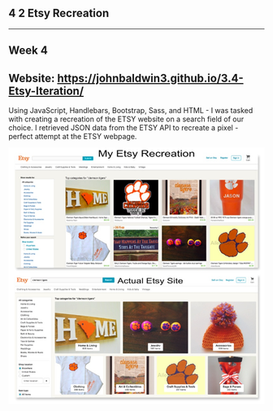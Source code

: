 ## 4 2 Etsy Recreation

-----
Week 4
------
Website: https://johnbaldwin3.github.io/3.4-Etsy-Iteration/
------
Using JavaScript, Handlebars, Bootstrap, Sass, and HTML - I was tasked with creating a recreation of the ETSY website on a search field of our choice. I retrieved JSON data from the ETSY API to recreate a pixel - perfect attempt at the ETSY webpage.

![alt tag](https://github.com/johnbaldwin3/4.2-Etsy-Recreation/blob/master/EtsyComparison.jpg)

